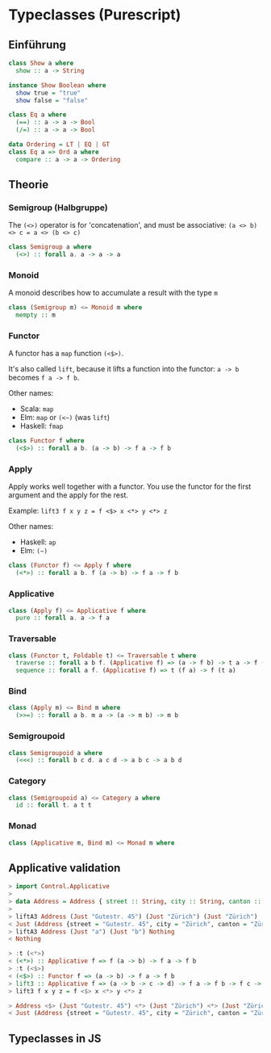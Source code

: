 # Typeclasses (Purescript)

## Einführung

```haskell
class Show a where
  show :: a -> String

instance Show Boolean where
  show true = "true"
  show false = "false"
```

```haskell
class Eq a where
  (==) :: a -> a -> Bool
  (/=) :: a -> a -> Bool

data Ordering = LT | EQ | GT
class Eq a => Ord a where
  compare :: a -> a -> Ordering
```

## Theorie

### Semigroup (Halbgruppe)

The `(<>)` operator is for 'concatenation', and must be associative:
`(a <> b) <> c = a <> (b <> c)`

```haskell
class Semigroup a where
  (<>) :: forall a. a -> a -> a
```

### Monoid

A monoid describes how to accumulate a result with the type `m`

```haskell
class (Semigroup m) <= Monoid m where
  mempty :: m
```

### Functor

A functor has a `map` function `(<$>)`.

It's also called `lift`, because it lifts a function into the functor:
`a -> b` becomes `f a -> f b`.

Other names:

- Scala: `map`
- Elm: `map` or `(<~)` (was `lift`)
- Haskell: `fmap`

```haskell
class Functor f where
  (<$>) :: forall a b. (a -> b) -> f a -> f b
```

### Apply

Apply works well together with a functor. You use the functor for the first
argument and the apply for the rest.

Example: `lift3 f x y z = f <$> x <*> y <*> z`

Other names:

- Haskell: `ap`
- Elm: `(~)`

```haskell
class (Functor f) <= Apply f where
  (<*>) :: forall a b. f (a -> b) -> f a -> f b
```

### Applicative

```haskell
class (Apply f) <= Applicative f where
  pure :: forall a. a -> f a
```

### Traversable

```haskell
class (Functor t, Foldable t) <= Traversable t where
  traverse :: forall a b f. (Applicative f) => (a -> f b) -> t a -> f (t b)
  sequence :: forall a f. (Applicative f) => t (f a) -> f (t a)
```

### Bind

```haskell
class (Apply m) <= Bind m where
  (>>=) :: forall a b. m a -> (a -> m b) -> m b
```

### Semigroupoid

```haskell
class Semigroupoid a where
  (<<<) :: forall b c d. a c d -> a b c -> a b d
```

### Category

```haskell
class (Semigroupoid a) <= Category a where
  id :: forall t. a t t
```

### Monad

```haskell
class (Applicative m, Bind m) <= Monad m where
```

## Applicative validation

```haskell
> import Control.Applicative
>
> data Address = Address { street :: String, city :: String, canton :: String }
>
> liftA3 Address (Just "Gutestr. 45") (Just "Zürich") (Just "Zürich")
< Just (Address {street = "Gutestr. 45", city = "Zürich", canton = "Zürich"})
> liftA3 Address (Just "a") (Just "b") Nothing
< Nothing
```

```haskell
> :t (<*>)
< (<*>) :: Applicative f => f (a -> b) -> f a -> f b
> :t (<$>)
< (<$>) :: Functor f => (a -> b) -> f a -> f b
> lift3 :: Applicative f => (a -> b -> c -> d) -> f a -> f b -> f c -> f d
> lift3 f x y z = f <$> x <*> y <*> z
```

```haskell
> Address <$> (Just "Gutestr. 45") <*> (Just "Zürich") <*> (Just "Zürich")
< Just (Address {street = "Gutestr. 45", city = "Zürich", canton = "Zürich"})
```

## Typeclasses in JS
